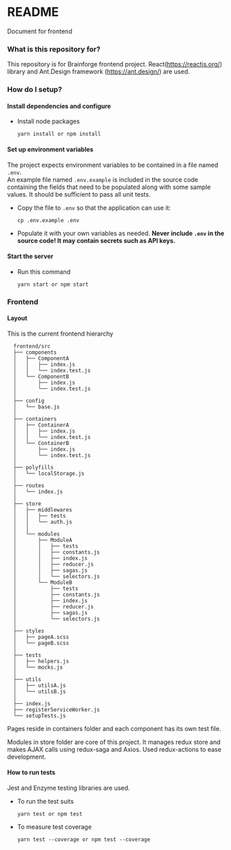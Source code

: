 # README

Document for frontend

### What is this repository for?

This repository is for Brainforge frontend project. React(https://reactjs.org/) library and Ant.Design framework (https://ant.design/) are used.

### How do I setup?

#### Install dependencies and configure

- Install node packages<br>

  ```
  yarn install or npm install
  ```

#### Set up environment variables

The project expects environment variables to be contained in a file named `.env`.<br>
An example file named `.env.example` is included in the source code containing the fields that need to be populated along with some sample values. It should be sufficient to pass all unit tests.

- Copy the file to `.env` so that the application can use it:

  ```
  cp .env.example .env
  ```

- Populate it with your own variables as needed. **Never include `.env` in the source code! It may contain secrets
  such as API keys.**

#### Start the server

- Run this command

  ```
  yarn start or npm start
  ```

### Frontend

#### Layout

This is the current frontend hierarchy

      frontend/src
      ├── components
      │   ├── ComponentA
      │   │   ├── index.js
      │   │   └── index.test.js
      │   └── ComponentB
      │       ├── index.js
      │       └── index.test.js
      │
      ├── config
      │   └── base.js
      │
      ├── containers
      │   ├── ContainerA
      │   │   ├── index.js
      │   │   └── index.test.js
      │   └── ContainerB
      │       ├── index.js
      │       └── index.test.js
      │
      ├── polyfills
      │   └── localStorage.js
      │
      ├── routes
      │   └── index.js
      │
      ├── store
      │   ├── middlewares
      │   │   ├── tests
      │   │   └── auth.js
      │   │
      │   └── modules
      │       ├── ModuleA
      │       │   ├── tests
      │       │   ├── constants.js
      │       │   ├── index.js
      │       │   ├── reducer.js
      │       │   ├── sagas.js
      │       │   └── selectors.js
      │       └── ModuleB
      │           ├── tests
      │           ├── constants.js
      │           ├── index.js
      │           ├── reducer.js
      │           ├── sagas.js
      │           └── selectors.js
      │
      ├── styles
      │   ├── pageA.scss
      │   └── pageB.scss
      │
      ├── tests
      │   ├── helpers.js
      │   └── mocks.js
      │
      ├── utils
      │   ├── utilsA.js
      │   └── utilsB.js
      │
      ├── index.js
      ├── registerServiceWorker.js
      └── setupTests.js

Pages reside in containers folder and each component has its own test file.

Modules in store folder are core of this project.
It manages redux store and makes AJAX calls using redux-saga and Axios.
Used redux-actions to ease development.

#### How to run tests

Jest and Enzyme testing libraries are used.

- To run the test suits

  ```
  yarn test or npm test
  ```

- To measure test coverage

  ```
  yarn test --coverage or npm test --coverage
  ```

